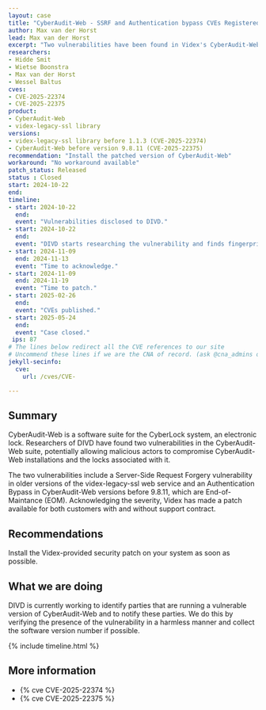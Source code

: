 ```yaml
---
layout: case
title: "CyberAudit-Web - SSRF and Authentication bypass CVEs Registered"
author: Max van der Horst
lead: Max van der Horst
excerpt: "Two vulnerabilities have been found in Videx's CyberAudit-Web. These vulnerabilities could allow an attacker to take over the underlying system."
researchers:
- Hidde Smit
- Wietse Boonstra
- Max van der Horst
- Wessel Baltus
cves:
- CVE-2025-22374
- CVE-2025-22375
product:
- CyberAudit-Web
- videx-legacy-ssl library
versions:
- videx-legacy-ssl library before 1.1.3 (CVE-2025-22374)
- CyberAudit-Web before version 9.8.11 (CVE-2025-22375)
recommendation: "Install the patched version of CyberAudit-Web"
workaround: "No workaround available"
patch_status: Released
status : Closed
start: 2024-10-22
end:
timeline:
- start: 2024-10-22
  end:
  event: "Vulnerabilities disclosed to DIVD."
- start: 2024-10-22
  end:
  event: "DIVD starts researching the vulnerability and finds fingerprint."
- start: 2024-11-09
  end: 2024-11-13
  event: "Time to acknowledge."
- start: 2024-11-09
  end: 2024-11-19
  event: "Time to patch."
- start: 2025-02-26
  end:
  event: "CVEs published."
- start: 2025-05-24
  end:
  event: "Case closed."
 ips: 87
# The lines below redirect all the CVE references to our site
# Uncommend these lines if we are the CNA of record. (ask @cna_admins on Slack if you don't know)
jekyll-secinfo:
  cve:
    url: /cves/CVE-

---
```


## Summary
CyberAudit-Web is a software suite for the CyberLock system, an electronic lock. Researchers of DIVD have found two vulnerabilities in the CyberAudit-Web suite, potentially allowing malicious actors to compromise CyberAudit-Web installations and the locks associated with it.

The two vulnerabilities include a Server-Side Request Forgery vulnerability in older versions of the videx-legacy-ssl web service and an Authentication Bypass in CyberAudit-Web versions before 9.8.11, which are End-of-Maintance (EOM). Acknowledging the severity, Videx has made a patch available for both customers with and without support contract.

## Recommendations
Install the Videx-provided security patch on your system as soon as possible.

## What we are doing
DIVD is currently working to identify parties that are running a vulnerable version of CyberAudit-Web and to notify these parties. We do this by verifying the presence of the vulnerability in a harmless manner and collect the software version number if possible.

{% include timeline.html %}

## More information

* {% cve CVE-2025-22374 %}
* {% cve CVE-2025-22375 %}

